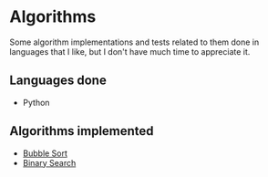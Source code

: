 # Algorithms

Some algorithm implementations and tests related to them
done in languages that I like, but I don't have much time
to appreciate it.

## Languages done

- Python

## Algorithms implemented

- [Bubble Sort](bubble-sort.py)
- [Binary Search](binary-search.py)
